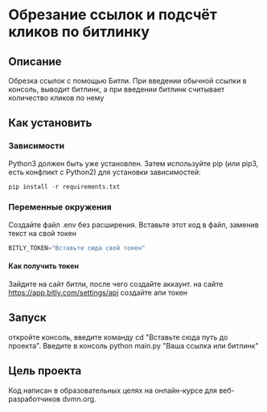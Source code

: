 # Обрезание ссылок и подсчёт кликов по битлинку

## Описание
Обрезка ссылок с помощью Битли.
При введении обычной ссылки в консоль, выводит битлинк, а при введении битлинк считывает количество кликов по нему
## Как установить
### Зависимости
Python3 должен быть уже установлен. Затем используйте pip (или pip3, есть конфликт с Python2) для установки зависимостей:
```python
pip install -r requirements.txt
```
### Переменные окружения
Создайте файл .env без расширения.
Вставьте этот код в файл, заменив текст на свой токен
```python
BITLY_TOKEN="Вставьте сюда свой токен"
```
#### Как получить токен
  Зайдите на сайт битли, после чего создайте аккаунт.
  на сайте https://app.bitly.com/settings/api создайте апи токен
## Запуск
откройте консоль, введите команду cd "Вставьте сюда путь до проекта".
Введите в консоль python main.py "Ваша ссылка или битлинк"
## Цель проекта
Код написан в образовательных целях на онлайн-курсе для веб-разработчиков dvmn.org.